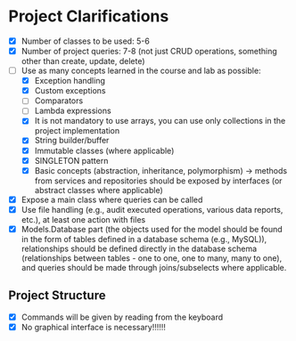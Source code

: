 # Project Clarifications

- [x] Number of classes to be used: 5-6
- [x] Number of project queries: 7-8 (not just CRUD operations, something other than create, update, delete)
- [ ] Use as many concepts learned in the course and lab as possible:
    - [x] Exception handling
    - [x] Custom exceptions
    - [ ] Comparators
    - [ ] Lambda expressions
    - [x] It is not mandatory to use arrays, you can use only collections in the project implementation
    - [x] String builder/buffer
    - [x] Immutable classes (where applicable)
    - [x] SINGLETON pattern
    - [x] Basic concepts (abstraction, inheritance, polymorphism) -> methods from services and repositories should be exposed by interfaces (or abstract classes where applicable)
- [x] Expose a main class where queries can be called
- [x] Use file handling (e.g., audit executed operations, various data reports, etc.), at least one action with files
- [x] Models.Database part (the objects used for the model should be found in the form of tables defined in a database schema (e.g., MySQL)), relationships should be defined directly in the database schema (relationships between tables - one to one, one to many, many to one), and queries should be made through joins/subselects where applicable.

## Project Structure

- [x] Commands will be given by reading from the keyboard
- [x] No graphical interface is necessary!!!!!!